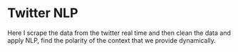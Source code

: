 # Twitter NLP
Here I scrape the data from the twitter real time and then clean the data and apply NLP, find the polarity of the context that we provide dynamically.
